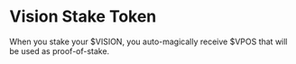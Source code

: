 # Vision Stake Token

When you stake your $VISION, you auto-magically receive $VPOS that will be used as proof-of-stake.

